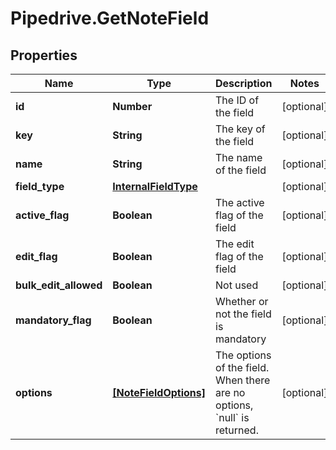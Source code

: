 # Pipedrive.GetNoteField

## Properties

Name | Type | Description | Notes
------------ | ------------- | ------------- | -------------
**id** | **Number** | The ID of the field | [optional] 
**key** | **String** | The key of the field | [optional] 
**name** | **String** | The name of the field | [optional] 
**field_type** | [**InternalFieldType**](InternalFieldType.md) |  | [optional] 
**active_flag** | **Boolean** | The active flag of the field | [optional] 
**edit_flag** | **Boolean** | The edit flag of the field | [optional] 
**bulk_edit_allowed** | **Boolean** | Not used | [optional] 
**mandatory_flag** | **Boolean** | Whether or not the field is mandatory | [optional] 
**options** | [**[NoteFieldOptions]**](NoteFieldOptions.md) | The options of the field. When there are no options, &#x60;null&#x60; is returned. | [optional] 


